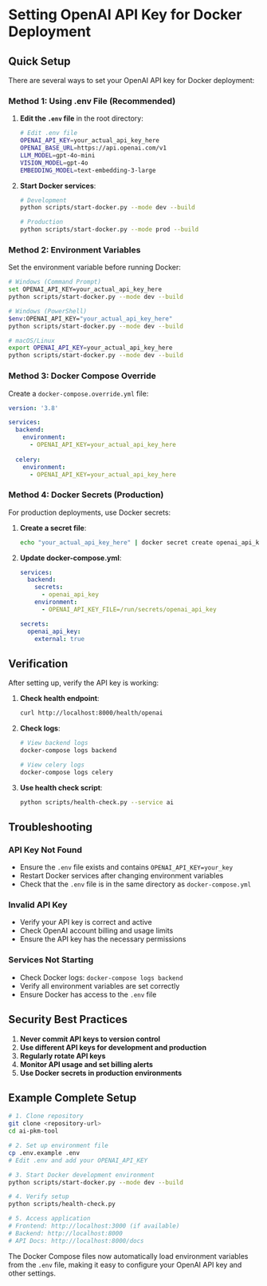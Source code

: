 # Setting OpenAI API Key for Docker Deployment

## Quick Setup

There are several ways to set your OpenAI API key for Docker deployment:

### Method 1: Using .env File (Recommended)

1. **Edit the `.env` file** in the root directory:
   ```bash
   # Edit .env file
   OPENAI_API_KEY=your_actual_api_key_here
   OPENAI_BASE_URL=https://api.openai.com/v1
   LLM_MODEL=gpt-4o-mini
   VISION_MODEL=gpt-4o
   EMBEDDING_MODEL=text-embedding-3-large
   ```

2. **Start Docker services**:
   ```bash
   # Development
   python scripts/start-docker.py --mode dev --build
   
   # Production
   python scripts/start-docker.py --mode prod --build
   ```

### Method 2: Environment Variables

Set the environment variable before running Docker:

```bash
# Windows (Command Prompt)
set OPENAI_API_KEY=your_actual_api_key_here
python scripts/start-docker.py --mode dev --build

# Windows (PowerShell)
$env:OPENAI_API_KEY="your_actual_api_key_here"
python scripts/start-docker.py --mode dev --build

# macOS/Linux
export OPENAI_API_KEY=your_actual_api_key_here
python scripts/start-docker.py --mode dev --build
```

### Method 3: Docker Compose Override

Create a `docker-compose.override.yml` file:

```yaml
version: '3.8'

services:
  backend:
    environment:
      - OPENAI_API_KEY=your_actual_api_key_here
      
  celery:
    environment:
      - OPENAI_API_KEY=your_actual_api_key_here
```

### Method 4: Docker Secrets (Production)

For production deployments, use Docker secrets:

1. **Create a secret file**:
   ```bash
   echo "your_actual_api_key_here" | docker secret create openai_api_key -
   ```

2. **Update docker-compose.yml**:
   ```yaml
   services:
     backend:
       secrets:
         - openai_api_key
       environment:
         - OPENAI_API_KEY_FILE=/run/secrets/openai_api_key
   
   secrets:
     openai_api_key:
       external: true
   ```

## Verification

After setting up, verify the API key is working:

1. **Check health endpoint**:
   ```bash
   curl http://localhost:8000/health/openai
   ```

2. **Check logs**:
   ```bash
   # View backend logs
   docker-compose logs backend
   
   # View celery logs
   docker-compose logs celery
   ```

3. **Use health check script**:
   ```bash
   python scripts/health-check.py --service ai
   ```

## Troubleshooting

### API Key Not Found
- Ensure the `.env` file exists and contains `OPENAI_API_KEY=your_key`
- Restart Docker services after changing environment variables
- Check that the `.env` file is in the same directory as `docker-compose.yml`

### Invalid API Key
- Verify your API key is correct and active
- Check OpenAI account billing and usage limits
- Ensure the API key has the necessary permissions

### Services Not Starting
- Check Docker logs: `docker-compose logs backend`
- Verify all environment variables are set correctly
- Ensure Docker has access to the `.env` file

## Security Best Practices

1. **Never commit API keys to version control**
2. **Use different API keys for development and production**
3. **Regularly rotate API keys**
4. **Monitor API usage and set billing alerts**
5. **Use Docker secrets in production environments**

## Example Complete Setup

```bash
# 1. Clone repository
git clone <repository-url>
cd ai-pkm-tool

# 2. Set up environment file
cp .env.example .env
# Edit .env and add your OPENAI_API_KEY

# 3. Start Docker development environment
python scripts/start-docker.py --mode dev --build

# 4. Verify setup
python scripts/health-check.py

# 5. Access application
# Frontend: http://localhost:3000 (if available)
# Backend: http://localhost:8000
# API Docs: http://localhost:8000/docs
```

The Docker Compose files now automatically load environment variables from the `.env` file, making it easy to configure your OpenAI API key and other settings.